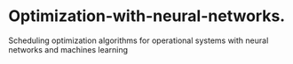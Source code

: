 # Optimization-with-neural-networks.
Scheduling optimization algorithms for operational systems with neural networks and machines learning
